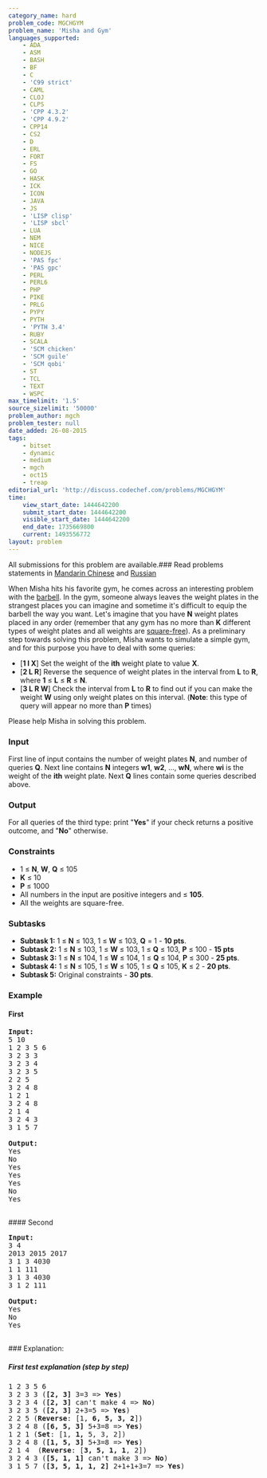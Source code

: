 ```yaml
---
category_name: hard
problem_code: MGCHGYM
problem_name: 'Misha and Gym'
languages_supported:
    - ADA
    - ASM
    - BASH
    - BF
    - C
    - 'C99 strict'
    - CAML
    - CLOJ
    - CLPS
    - 'CPP 4.3.2'
    - 'CPP 4.9.2'
    - CPP14
    - CS2
    - D
    - ERL
    - FORT
    - FS
    - GO
    - HASK
    - ICK
    - ICON
    - JAVA
    - JS
    - 'LISP clisp'
    - 'LISP sbcl'
    - LUA
    - NEM
    - NICE
    - NODEJS
    - 'PAS fpc'
    - 'PAS gpc'
    - PERL
    - PERL6
    - PHP
    - PIKE
    - PRLG
    - PYPY
    - PYTH
    - 'PYTH 3.4'
    - RUBY
    - SCALA
    - 'SCM chicken'
    - 'SCM guile'
    - 'SCM qobi'
    - ST
    - TCL
    - TEXT
    - WSPC
max_timelimit: '1.5'
source_sizelimit: '50000'
problem_author: mgch
problem_tester: null
date_added: 26-08-2015
tags:
    - bitset
    - dynamic
    - medium
    - mgch
    - oct15
    - treap
editorial_url: 'http://discuss.codechef.com/problems/MGCHGYM'
time:
    view_start_date: 1444642200
    submit_start_date: 1444642200
    visible_start_date: 1444642200
    end_date: 1735669800
    current: 1493556772
layout: problem
---
```

All submissions for this problem are available.###  Read problems statements in [Mandarin Chinese](http://www.codechef.com/download/translated/OCT15/mandarin/MGCHGYM.pdf) and [Russian](http://www.codechef.com/download/translated/OCT15/russian/MGCHGYM.pdf) 

When Misha hits his favorite gym, he comes across an interesting problem with the [barbell](https://en.wikipedia.org/wiki/Barbell). In the gym, someone always leaves the weight plates in the strangest places you can imagine and sometime it's difficult to equip the barbell the way you want. Let's imagine that you have **N** weight plates placed in any order (remember that any gym has no more than **K** different types of weight plates and all weights are [square-free](https://en.wikipedia.org/wiki/Square-free_integer)). As a preliminary step towards solving this problem, Misha wants to simulate a simple gym, and for this purpose you have to deal with some queries:

- \[**1 I X**\] Set the weight of the **ith** weight plate to value **X**.
- \[**2 L R**\] Reverse the sequence of weight plates in the interval from **L** to **R**, where **1** ≤ **L** ≤ **R** ≤ **N**.
- \[**3 L R W**\] Check the interval from **L** to **R** to find out if you can make the weight **W** using only weight plates on this interval. (**Note**: this type of query will appear no more than **P** times)

Please help Misha in solving this problem.

### Input

First line of input contains the number of weight plates **N**, and number of queries **Q**. Next line contains **N** integers **w1**, **w2**, ..., **wN**, where **wi** is the weight of the **ith** weight plate. Next **Q** lines contain some queries described above.

### Output

For all queries of the third type: print "**Yes**" if your check returns a positive outcome, and "**No**" otherwise.

### Constraints

- 1 ≤ **N**, **W**, **Q** ≤ 105
- **K** ≤ 10
- **P** ≤ 1000
- All numbers in the input are positive integers and ≤ **105**.
- All the weights are square-free.

### Subtasks

- **Subtask 1:** 1 ≤ **N** ≤ 103, 1 ≤ **W** ≤ 103, **Q** = 1 - **10 pts**.
- **Subtask 2:** 1 ≤ **N** ≤ 103, 1 ≤ **W** ≤ 103, 1 ≤ **Q** ≤ 103, **P** ≤ 100 - **15 pts**
- **Subtask 3:** 1 ≤ **N** ≤ 104, 1 ≤ **W** ≤ 104, 1 ≤ **Q** ≤ 104, **P** ≤ 300 - **25 pts**.
- **Subtask 4:** 1 ≤ **N** ≤ 105, 1 ≤ **W** ≤ 105, 1 ≤ **Q** ≤ 105, **K** ≤ 2 - **20 pts**.
- **Subtask 5:** Original constraints - **30 pts**.

### Example

#### First

<pre>
<b>Input:</b>
<tt>5 10
1 2 3 5 6
3 2 3 3
3 2 3 4
3 2 3 5
2 2 5
3 2 4 8
1 2 1
3 2 4 8
2 1 4 
3 2 4 3 
3 1 5 7 </tt>

<b>Output:</b>
<tt>Yes
No
Yes
Yes
Yes
No
Yes</tt>

</pre>#### Second
<pre>
<b>Input:</b>
<tt>3 4
2013 2015 2017
3 1 3 4030
1 1 111
3 1 3 4030
3 1 2 111</tt>

<b>Output:</b>
<tt>Yes
No
Yes</tt>

</pre>### Explanation:
##### First test explanation (step by step)

<pre>
1 2 3 5 6
3 2 3 3 (<b>[2, 3]</b> 3=3 => <b>Yes</b>)
3 2 3 4 (<b>[2, 3]</b> can't make 4 => <b>No</b>)
3 2 3 5 (<b>[2, 3]</b> 2+3=5 => <b>Yes</b>)
2 2 5 (<b>Reverse</b>: [1,<b> 6, 5, 3, 2</b>])
3 2 4 8 (<b>[6, 5, 3]</b> 5+3=8 => <b>Yes</b>)
1 2 1 (<b>Set</b>: [1,<b> 1,</b> 5, 3, 2])
3 2 4 8 (<b>[1, 5, 3]</b> 5+3=8 => <b>Yes</b>)
2 1 4  (<b>Reverse</b>: [<b>3, 5, 1, 1</b>, 2])
3 2 4 3 (<b>[5, 1, 1]</b> can't make 3 => <b>No</b>)
3 1 5 7 (<b>[3, 5, 1, 1, 2]</b> 2+1+1+3=7 => <b>Yes</b>)

</pre>